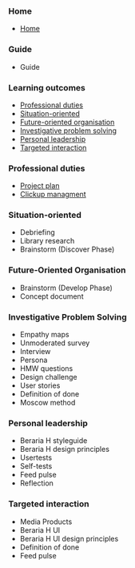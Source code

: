 ### Home

* [Home](https://git.fhict.nl/I476087/internship_berariah_s5_2023/-/wikis/home)

### Guide

* Guide

### Learning outcomes

* [Professional duties](https://git.fhict.nl/I476087/internship_berariah_s5_2023/-/wikis/Professional-duties)
* [Situation-oriented](https://git.fhict.nl/I476087/internship_berariah_s5_2023/-/wikis/Situation-oriented)
* [Future-oriented organisation](https://git.fhict.nl/I476087/internship_berariah_s5_2023/-/wikis/Future-Oriented-Organisation)
* [Investigative problem solving](https://git.fhict.nl/I476087/internship_berariah_s5_2023/-/wikis/Investigative-Problem-Solving)
* [Personal leadership](https://git.fhict.nl/I476087/internship_berariah_s5_2023/-/wikis/Personal-leadership)
* [Targeted interaction](https://git.fhict.nl/I476087/internship_berariah_s5_2023/-/wikis/Targeted-interaction)

### Professional duties

* [Project plan](https://git.fhict.nl/I476087/internship_berariah_s5_2023/-/wikis/uploads/972253c9a573cdac707c83d78c8400b3/Denisa_Coteanu_Project_Plan_BerariaH.pdf)
* [Clickup managment](https://git.fhict.nl/I476087/internship_berariah_s5_2023/-/wikis/Clickup-management)

### Situation-oriented

* Debriefing
* Library research
* Brainstorm (Discover Phase)

### **Future-Oriented Organisation**

* Brainstorm (Develop Phase)
* Concept document

### **Investigative Problem Solving**

* Empathy maps
* Unmoderated survey
* Interview
* Persona
* HMW questions
* Design challenge
* User stories
* Definition of done
* Moscow method

### Personal leadership

* Beraria H styleguide
* Beraria H design principles
* Usertests
* Self-tests
* Feed pulse
* Reflection

### Targeted interaction

* Media Products
* Beraria H UI
* Beraria H UI design principles
* Definition of done
* Feed pulse